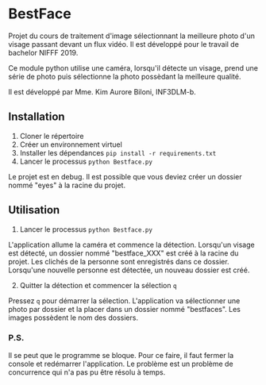 # BestFace

Projet du cours de traitement d'image sélectionnant la meilleure photo d'un visage passant devant un flux vidéo. Il est développé pour le travail de bachelor NIFFF 2019.

Ce module python utilise une caméra, lorsqu'il détecte un visage, prend une série de photo puis sélectionne la photo possèdant la meilleure qualité.

Il est développé par Mme. Kim Aurore Biloni, INF3DLM-b.

## Installation

1. Cloner le répertoire
2. Créer un environnement virtuel
3. Installer les dépendances `pip install -r requirements.txt`
4. Lancer le processus `python Bestface.py`

Le projet est en debug. Il est possible que vous deviez créer un dossier nommé "eyes" à la racine du projet.

## Utilisation

1. Lancer le processus `python Bestface.py`

L'application allume la caméra et commence la détection. Lorsqu'un visage est détecté, un dossier nommé "bestface_XXX" est créé à la racine du projet. Les clichés de la personne sont enregistrés dans ce dossier. Lorsqu'une nouvelle personne est détectée, un nouveau dossier est créé.

2. Quitter la détection et commencer la sélection `q`

Pressez `q` pour démarrer la sélection. L'application va sélectionner une photo par dossier et la placer dans un dossier nommé "bestfaces". Les images possèdent le nom des dossiers.

### P.S.

Il se peut que le programme se bloque. Pour ce faire, il faut fermer la console et redémarrer l'application. Le problème est un problème de concurrence qui n'a pas pu être résolu à temps.
